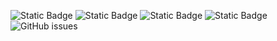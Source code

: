 ![Static Badge](https://img.shields.io/badge/blacklists-60-000000) ![Static Badge](https://img.shields.io/badge/blacklisted-2799433-cc0000) ![Static Badge](https://img.shields.io/badge/whitelisted-2247-00CC00) ![Static Badge](https://img.shields.io/badge/streaming_blacklist-28107-000000) ![GitHub issues](https://img.shields.io/github/issues/fabriziosalmi/blacklists)
